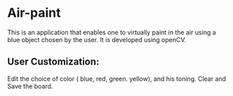 # Air-paint
This is an application that enables one to virtually paint in the air using a blue object chosen by the user. It is developed using openCV.

## User Customization:

Edit the choice of color ( blue, red, green. yellow), and his toning.
Clear and Save the board.
